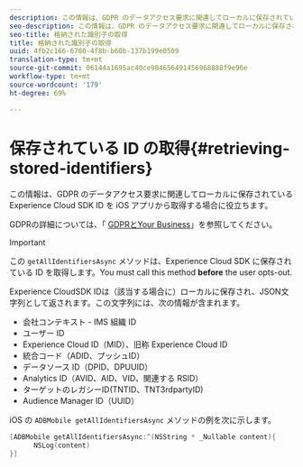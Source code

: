 ```yaml
---
description: この情報は、GDPR のデータアクセス要求に関連してローカルに保存されている Experience Cloud SDK ID を iOS アプリから取得する場合に役立ちます。
seo-description: この情報は、GDPR のデータアクセス要求に関連してローカルに保存されている Experience Cloud SDK ID を iOS アプリから取得する場合に役立ちます。
seo-title: 格納された識別子の取得
title: 格納された識別子の取得
uuid: 4fb2c166-6700-4f8b-b60b-137b199e0509
translation-type: tm+mt
source-git-commit: 06144a1695ac40ce984656491456968888f9e96e
workflow-type: tm+mt
source-wordcount: '179'
ht-degree: 69%

---
```



# 保存されている ID の取得{#retrieving-stored-identifiers}

この情報は、GDPR のデータアクセス要求に関連してローカルに保存されている Experience Cloud SDK ID を iOS アプリから取得する場合に役立ちます。

GDPRの詳細については、「 [GDPRとYour Business](https://www.adobe.com/jp/privacy/general-data-protection-regulation.html)」を参照してください。

>[!IMPORTANT]
>
>この `getAllIdentifiersAsync` メソッドは、Experience Cloud SDK に保存されている ID を取得します。You must call this method **before** the user opts-out.

Experience CloudSDK IDは（該当する場合に）ローカルに保存され、JSON文字列として返されます。この文字列には、次の情報が含まれます。

* 会社コンテキスト - IMS 組織 ID
* ユーザー ID
* Experience Cloud ID（MID）、旧称 Experience Cloud ID
* 統合コード（ADID、プッシュID）
* データソース ID（DPID、DPUUID）
* Analytics ID（AVID、AID、VID、関連する RSID）
* ターゲットのレガシーID(TNTID、TNT3rdpartyID)
* Audience Manager ID（UUID）

iOS の `ADBMobile getAllIdentifiersAsync` メソッドの例を次に示します。

```objective-c
[ADBMobile getAllIdentifiersAsync:^(NSString * _Nullable content){
      NSLog(content) 
}]
```

